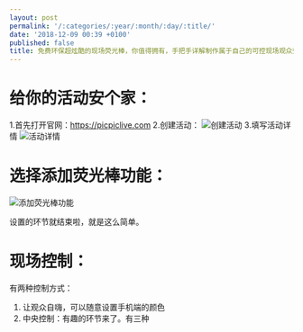 ```yaml
---
layout: post
permalink: '/:categories/:year/:month/:day/:title/'
date: '2018-12-09 00:39 +0100'
published: false
title: 免费环保超炫酷的现场荧光棒，你值得拥有，手把手详解制作属于自己的可控现场观众荧光棒
---
```



# 给你的活动安个家：

1.首先打开官网：https://picpiclive.com
2.创建活动：
![创建活动]({{site.baseurl}}/uploads/download-9.png)
3.填写活动详情
![活动详情]({{site.baseurl}}/uploads/%E6%B4%BB%E5%8A%A8%E8%AF%A6%E6%83%85.png)

# 选择添加荧光棒功能：

![添加荧光棒功能]({{site.baseurl}}/uploads/screenshot-picpiclive.com-2018.12.12-21-55-03.png)

设置的环节就结束啦，就是这么简单。

# 现场控制：
有两种控制方式：
1. 让观众自嗨，可以随意设置手机端的颜色
2. 中央控制：有趣的环节来了。有三种
